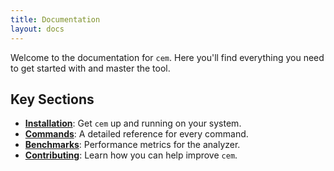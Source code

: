 ```yaml
---
title: Documentation
layout: docs
---
```


Welcome to the documentation for `cem`. Here you'll find everything you need to get started with and master the tool.

## Key Sections

- **[Installation](./installation/)**: Get `cem` up and running on your system.
- **[Commands](./commands/)**: A detailed reference for every command.
- **[Benchmarks](./benchmarks/)**: Performance metrics for the analyzer.
- **[Contributing](./contributing/)**: Learn how you can help improve `cem`.
